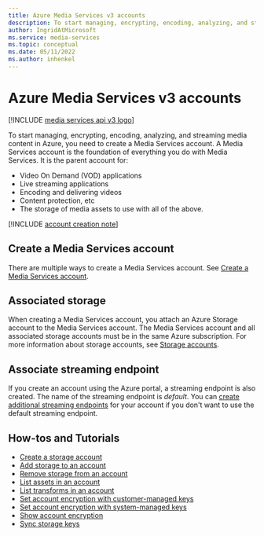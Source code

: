 ```yaml
---
title: Azure Media Services v3 accounts
description: To start managing, encrypting, encoding, analyzing, and streaming media content in Azure, you need to create a Media Services account. This article talks about Azure Media Services v3 accounts.
author: IngridAtMicrosoft
ms.service: media-services
ms.topic: conceptual
ms.date: 05/11/2022
ms.author: inhenkel
---
```


# Azure Media Services v3 accounts

[!INCLUDE [media services api v3 logo](./includes/v3-hr.md)]

To start managing, encrypting, encoding, analyzing, and streaming media content in Azure, you need to create a Media Services account. A Media Services account is the foundation of everything you do with Media Services. It is the parent account for:

- Video On Demand (VOD) applications
- Live streaming applications
- Encoding and delivering videos
- Content protection, etc
- The storage of media assets to use with all of the above.

[!INCLUDE [account creation note](./includes/note-2020-05-01-account-creation.md)]

## Create a Media Services account

There are multiple ways to create a Media Services account.  See [Create a Media Services account](account-create-how-to.md?amspage=accounts-concept).

## Associated storage

When creating a Media Services account, you attach an Azure Storage account to the Media Services account. The Media Services account and all associated storage accounts must be in the same Azure subscription. For more information about storage accounts, see [Storage accounts](storage-account-concept.md?amspage=accounts-concept).

## Associate streaming endpoint

If you create an account using the Azure portal, a streaming endpoint is also created.  The name of the streaming endpoint is *default*.  You can [create additional streaming endpoints](streaming-endpoint-create-how-to.md?amspage=accounts-concept) for your account if you don't want to use the default streaming endpoint.

## How-tos and Tutorials

- [Create a storage account](storage-create-how-to.md?amspage=accounts-concept)
- [Add storage to an account](account-add-account-storage-how-to.md?amspage=accounts-concept)
- [Remove storage from an account](account-remove-account-storage-how-to.md?amspage=accounts-concept)
- [List assets in an account](account-list-assets-how-to.md?amspage=accounts-concept)
- [List transforms in an account](account-list-transforms-how-to.md?amspage=accounts-concept)
- [Set account encryption with customer-managed keys](account-set-account-encryption-customer-managed-key-how-to.md?amspage=accounts-concept)
- [Set account encryption with system-managed keys](account-set-account-encryption-system-managed-key-how-to.md?amspage=accounts-concept)
- [Show account encryption](account-show-encryption-how-to.md?amspage=accounts-concept)
- [Sync storage keys](storage-sync-storage-keys-how-to.md?amspage=accounts-concept)